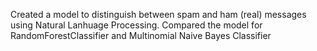Created a model to distinguish between spam and ham (real) messages using Natural Lanhuage Processing.
Compared the model for RandomForestClassifier and Multinomial Naive Bayes Classifier

